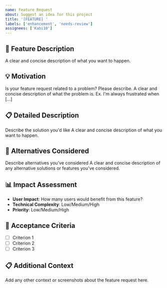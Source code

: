 ```yaml
---
name: Feature Request
about: Suggest an idea for this project
title: '[FEATURE] '
labels: ['enhancement', 'needs-review']
assignees: ['Kabi10']
---
```


## 🚀 Feature Description
A clear and concise description of what you want to happen.

## 💡 Motivation
Is your feature request related to a problem? Please describe.
A clear and concise description of what the problem is. Ex. I'm always frustrated when [...]

## 📋 Detailed Description
Describe the solution you'd like
A clear and concise description of what you want to happen.

## 🔄 Alternatives Considered
Describe alternatives you've considered
A clear and concise description of any alternative solutions or features you've considered.

## 📊 Impact Assessment
- **User Impact**: How many users would benefit from this feature?
- **Technical Complexity**: Low/Medium/High
- **Priority**: Low/Medium/High

## 🎯 Acceptance Criteria
- [ ] Criterion 1
- [ ] Criterion 2
- [ ] Criterion 3

## 📋 Additional Context
Add any other context or screenshots about the feature request here.
